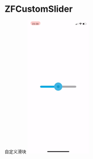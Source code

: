 # ZFCustomSlider

自定义滑块
![image](https://github.com/tangzhifengjluzh/ZFCustomSlider/blob/master/ZFCustomSlider/gif/%E6%89%8B%E6%9C%BAQQ%E8%A7%86%E9%A2%91_20190627233933.gif) 
